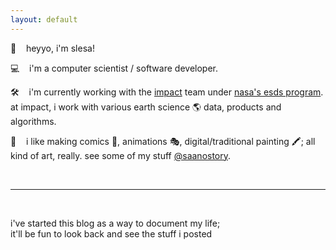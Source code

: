 ```yaml
---
layout: default
---
```


👋  &nbsp;&nbsp; heyyo, i'm slesa!

💻  &nbsp;&nbsp; i'm a computer scientist / software developer.

🛠️  &nbsp;&nbsp; i'm currently working with the [impact](https://impact.earthdata.nasa.gov/) team under [nasa's esds program](https://earthdata.nasa.gov/esds).
at impact, i work with various earth science 🌎 data, products and algorithms.

🎨  &nbsp;&nbsp; i like making comics 💭, animations 🎭, digital/traditional painting 🖍️; all kind of art, really. see some of my stuff [@saanostory](https://www.instagram.com/saanostory/).

<br />
<hr>
<br />

i've started this blog as a way to document my life;  
it'll be fun to look back and see the stuff i posted
